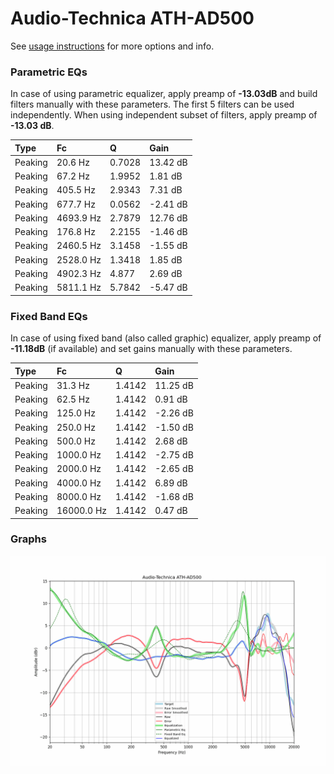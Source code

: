 # Audio-Technica ATH-AD500
See [usage instructions](https://github.com/jaakkopasanen/AutoEq#usage) for more options and info.

### Parametric EQs
In case of using parametric equalizer, apply preamp of **-13.03dB** and build filters manually
with these parameters. The first 5 filters can be used independently.
When using independent subset of filters, apply preamp of **-13.03 dB**.

| Type    | Fc        |      Q | Gain     |
|:--------|:----------|:-------|:---------|
| Peaking | 20.6 Hz   | 0.7028 | 13.42 dB |
| Peaking | 67.2 Hz   | 1.9952 | 1.81 dB  |
| Peaking | 405.5 Hz  | 2.9343 | 7.31 dB  |
| Peaking | 677.7 Hz  | 0.0562 | -2.41 dB |
| Peaking | 4693.9 Hz | 2.7879 | 12.76 dB |
| Peaking | 176.8 Hz  | 2.2155 | -1.46 dB |
| Peaking | 2460.5 Hz | 3.1458 | -1.55 dB |
| Peaking | 2528.0 Hz | 1.3418 | 1.85 dB  |
| Peaking | 4902.3 Hz | 4.877  | 2.69 dB  |
| Peaking | 5811.1 Hz | 5.7842 | -5.47 dB |

### Fixed Band EQs
In case of using fixed band (also called graphic) equalizer, apply preamp of **-11.18dB**
(if available) and set gains manually with these parameters.

| Type    | Fc         |      Q | Gain     |
|:--------|:-----------|:-------|:---------|
| Peaking | 31.3 Hz    | 1.4142 | 11.25 dB |
| Peaking | 62.5 Hz    | 1.4142 | 0.91 dB  |
| Peaking | 125.0 Hz   | 1.4142 | -2.26 dB |
| Peaking | 250.0 Hz   | 1.4142 | -1.50 dB |
| Peaking | 500.0 Hz   | 1.4142 | 2.68 dB  |
| Peaking | 1000.0 Hz  | 1.4142 | -2.75 dB |
| Peaking | 2000.0 Hz  | 1.4142 | -2.65 dB |
| Peaking | 4000.0 Hz  | 1.4142 | 6.89 dB  |
| Peaking | 8000.0 Hz  | 1.4142 | -1.68 dB |
| Peaking | 16000.0 Hz | 1.4142 | 0.47 dB  |

### Graphs
![](./Audio-Technica%20ATH-AD500.png)